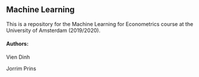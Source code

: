 ## Machine Learning
This is a repository for the Machine Learning for Econometrics course at the University of Amsterdam (2019/2020).

#### Authors:

Vien Dinh

Jorrim Prins
